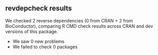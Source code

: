 ## revdepcheck results

We checked 2 reverse dependencies (0 from CRAN + 2 from BioConductor), comparing R CMD check results across CRAN and dev versions of this package.

 * We saw 0 new problems
 * We failed to check 0 packages

